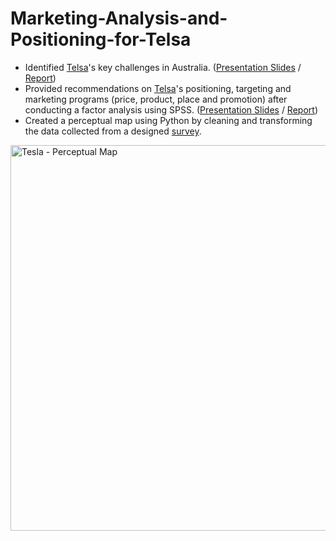# Marketing-Analysis-and-Positioning-for-Telsa
- Identified [Telsa](https://www.tesla.com/en_au)'s key challenges in Australia. ([Presentation Slides](https://github.com/selinayanganlan/Marketing-Analysis-and-Positioning-for-Telsa/blob/main/Tesla%20-%20Marketing%20Analysis%20ppt.pdf) / [Report](https://github.com/selinayanganlan/Marketing-Analysis-and-Positioning-for-Telsa/blob/main/Tesla%20-%20Marketing%20Analysis.pdf))
- Provided recommendations on [Telsa](https://www.tesla.com/en_au)'s positioning, targeting and marketing programs (price, product, place and promotion) after conducting a factor analysis using SPSS. ([Presentation Slides](https://github.com/selinayanganlan/Marketing-Analysis-and-Positioning-for-Telsa/blob/main/Tesla%20-%20Positioning%20ppt.pdf)  /  [Report](https://github.com/selinayanganlan/Marketing-Analysis-and-Positioning-for-Telsa/blob/main/Tesla%20-%20Positioning.pdf))
- Created a perceptual map using Python by cleaning and transforming the data collected from a designed [survey](https://sydney.au1.qualtrics.com/jfe/form/SV_eDKO6p2emWp3Riu).
<img width="617" alt="Tesla - Perceptual Map" src="https://user-images.githubusercontent.com/63196636/134794583-12613ab6-c9df-482b-a211-c98384a070c1.png">
